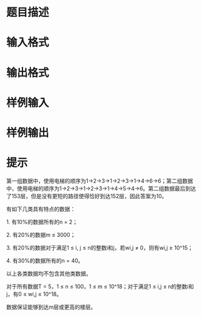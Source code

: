 

# 题目描述



# 输入格式



# 输出格式



# 样例输入



# 样例输出



# 提示


<p>
第一组数据中，使用电梯的顺序为1→2→3→1→2→3→1→4→6→6；第二组数据中，使用电梯的顺序为1→2→3→1→2→3→1→4→5→4→6。第二组数据最后到达了153层，但是没有更短的路径使得恰好到达152层，因此答案为10。
</p>
<p>
有如下几类具有特点的数据：
</p>
<p>
1. 有10%的数据所有的n = 2；
</p>
<p>
2. 有20%的数据m ≤ 3000；
</p>
<p>
3. 有20%的数据对于满足1 ≤ i, j ≤ n的整数i和j，若wi,j ≠ 0，则有wi,j ≥ 10^15；
</p>
<p>
4. 有30%的数据所有的n = 40。
</p>
<p>
以上各类数据均不包含其他类数据。
</p>
<p>
对于所有数据T = 5，1 ≤ n ≤ 100，1 ≤ m ≤ 10^18；对于满足1 ≤ i,j ≤ n的整数i和j，有0 ≤ wi,j ≤ 10^18。
</p>
<p>
数据保证能够到达m层或更高的楼层。
</p>
